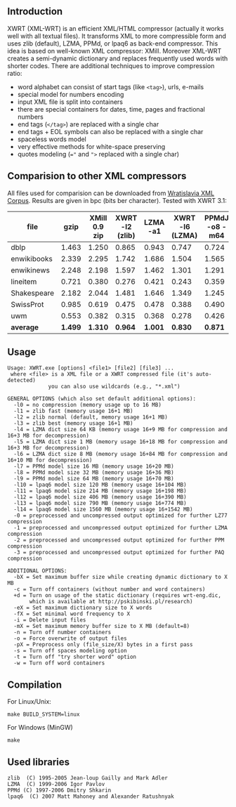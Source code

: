 Introduction
-----------------

XWRT (XML-WRT) is an efficient XML/HTML compressor (actually it works well with all textual files). 
It transforms XML to more compressible form and uses zlib (default), LZMA, PPMd, or lpaq6 as 
back-end compressor. This idea is based on well-known XML compressor: XMill.
Moreover XML-WRT creates a semi-dynamic dictionary and replaces frequently 
used words with shorter codes. There are additional techniques to improve
compression ratio:
- word alphabet can consist of start tags (like `<tag>`), urls, e-mails
- special model for numbers encoding
- input XML file is split into containers
- there are special containers for dates, time, pages and fractional numbers
- end tags (`</tag>`) are replaced with a single char
- end tags + EOL symbols can also be replaced with a single char
- spaceless words model
- very effective methods for white-space preserving
- quotes modeling (`="` and `">` replaced with a single char) 


Comparision to other XML compressors
-------------------------

All files used for comparision can be downloaded from [Wratislavia XML Corpus]. Results are given in bpc (bits ber character). Tested with XWRT 3.1: 

|file       |gzip |XMill 0.9 zip|XWRT -l2 (zlib)|LZMA -a1|XWRT -l6 (LZMA)|PPMdJ -o8 -m64|XMill 0.9 PPMd|XMLPPM -l 9|SCMPPM -l 9|XWRT -l9 (PPM)|FastPAQ8 74 MB|XWRT -l11 (FastPAQ8)|
|-----------|-----|-------------|---------------|--------|---------------|--------------|--------------|-----------|-----------|--------------|--------------|--------------------|
|dblp       |1.463|        1.250|          0.865|   0.943|          0.747|         0.724|         0.940|      0.802|      0.693|         0.690|         0.659|               0.597|
|enwikibooks|2.339|        2.295|          1.742|   1.686|          1.504|         1.565|         1.838|      1.621|      1.621|         1.481|         1.357|               1.269|
|enwikinews |2.248|        2.198|          1.597|   1.462|          1.301|         1.291|         1.746|      1.379|      1.398|         1.202|         1.172|               1.090|
|lineitem   |0.721|        0.380|          0.276|   0.421|          0.243|         0.359|         0.270|      0.261|      0.242|         0.243|         0.236|               0.226|
|Shakespeare|2.182|        2.044|          1.481|   1.646|          1.349|         1.245|         1.584|      1.295|      1.293|         1.204|         1.220|               1.185|
|SwissProt  |0.985|        0.619|          0.475|   0.478|          0.388|         0.490|         0.477|      0.416|      0.417|         0.363|         0.395|               0.313|
|uwm        |0.553|        0.382|          0.315|   0.368|          0.278|         0.426|         0.310|      0.259|      0.274|         0.240|         0.254|               0.228|
|**average**|**1.499**|**1.310**|**0.964**|**1.001**|**0.830**|**0.871**|**1.024**|**0.862**|**0.848**|**0.775**|**0.756**|**0.701**|

[Wratislavia XML Corpus]: http://pskibinski.pl/research/Wratislavia/



Usage
-----------------

```
Usage: XWRT.exe [options] <file1> [file2] [file3] ...
 where <file> is a XML file or a XWRT compressed file (it's auto-detected)
             you can also use wildcards (e.g., "*.xml")

GENERAL OPTIONS (which also set default additional options):
  -l0 = no compression (memory usage up to 16 MB)
  -l1 = zlib fast (memory usage 16+1 MB)
  -l2 = zlib normal (default, memory usage 16+1 MB)
  -l3 = zlib best (memory usage 16+1 MB)
  -l4 = LZMA dict size 64 KB (memory usage 16+9 MB for compression and 16+3 MB for decompression)
  -l5 = LZMA dict size 1 MB (memory usage 16+18 MB for compression and 16+3 MB for decompression)
  -l6 = LZMA dict size 8 MB (memory usage 16+84 MB for compression and 16+10 MB for decompression)
  -l7 = PPMd model size 16 MB (memory usage 16+20 MB)
  -l8 = PPMd model size 32 MB (memory usage 16+36 MB)
  -l9 = PPMd model size 64 MB (memory usage 16+70 MB)
  -l10 = lpaq6 model size 120 MB (memory usage 16+104 MB)
  -l11 = lpaq6 model size 214 MB (memory usage 16+198 MB)
  -l12 = lpaq6 model size 406 MB (memory usage 16+390 MB)
  -l13 = lpaq6 model size 790 MB (memory usage 16+774 MB)
  -l14 = lpaq6 model size 1560 MB (memory usage 16+1542 MB)
  -0 = preprocessed and uncompressed output optimized for further LZ77 compression
  -1 = preprocessed and uncompressed output optimized for further LZMA compression
  -2 = preprocessed and uncompressed output optimized for further PPM compression
  -3 = preprocessed and uncompressed output optimized for further PAQ compression

ADDITIONAL OPTIONS:
  -bX = Set maximum buffer size while creating dynamic dictionary to X MB
  -c = Turn off containers (without number and word containers)
  +d = Turn on usage of the static dictionary (requires wrt-eng.dic,
       which is available at http://pskibinski.pl/research)
  -eX = Set maximum dictionary size to X words
  -fX = Set minimal word frequency to X
  -i = Delete input files
  -mX = Set maximum memory buffer size to X MB (default=8)
  -n = Turn off number containers
  -o = Force overwrite of output files
  -pX = Preprocess only (file_size/X) bytes in a first pass
  -s = Turn off spaces modeling option
  -t = Turn off "try shorter word" option
  -w = Turn off word containers
```


Compilation
-------------------------
For Linux/Unix:
```
make BUILD_SYSTEM=linux
```

For Windows (MinGW)
```
make
```


Used libraries
---------------------
```
zlib  (C) 1995-2005 Jean-loup Gailly and Mark Adler 
LZMA  (C) 1999-2006 Igor Pavlov
PPMd (C) 1997-2006 Dmitry Shkarin
lpaq6  (C) 2007 Matt Mahoney and Alexander Ratushnyak
```
